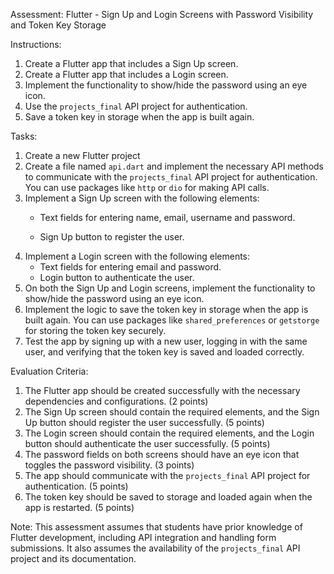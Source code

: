 Assessment: Flutter - Sign Up and Login Screens with Password Visibility and Token Key Storage

Instructions:

1. Create a Flutter app that includes a Sign Up screen.
2. Create a Flutter app that includes a Login screen.
3. Implement the functionality to show/hide the password using an eye icon.
4. Use the `projects_final` API project for authentication.
5. Save a token key in storage when the app is built again.

Tasks:

1. Create a new Flutter project 
2. Create a file named `api.dart` and implement the necessary API methods to communicate with the `projects_final` API project for authentication. You can use packages like `http` or `dio` for making API calls.
3. Implement a Sign Up screen with the following elements:
   - Text fields for entering name, email, username and password.
  
   - Sign Up button to register the user.
4. Implement a Login screen with the following elements:
   - Text fields for entering email and password.
   - Login button to authenticate the user.
5. On both the Sign Up and Login screens, implement the functionality to show/hide the password using an eye icon.
6. Implement the logic to save the token key in storage when the app is built again. You can use packages like `shared_preferences` or `getstorge` for storing the token key securely.
7. Test the app by signing up with a new user, logging in with the same user, and verifying that the token key is saved and loaded correctly.

Evaluation Criteria:

1. The Flutter app should be created successfully with the necessary dependencies and configurations. (2 points)
2. The Sign Up screen should contain the required elements, and the Sign Up button should register the user successfully. (5 points)
3. The Login screen should contain the required elements, and the Login button should authenticate the user successfully. (5 points)
4. The password fields on both screens should have an eye icon that toggles the password visibility. (3 points)
5. The app should communicate with the `projects_final` API project for authentication. (5 points)
6. The token key should be saved to storage and loaded again when the app is restarted. (5 points)

Note: This assessment assumes that students have prior knowledge of Flutter development, including API integration and handling form submissions. It also assumes the availability of the `projects_final` API project and its documentation.
